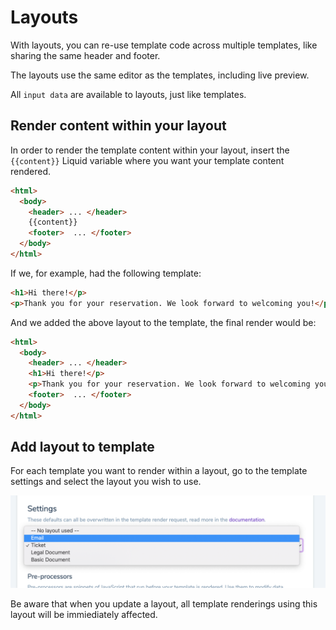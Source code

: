 # Layouts

With layouts, you can re-use template code across multiple templates, like sharing the same header and footer.

The layouts use the same editor as the templates, including live preview.

All `input data` are available to layouts, just like templates.


## Render content within your layout

In order to render the template content within your layout, insert the `{{content}}` Liquid variable where you want your template content rendered.

```html
<html>
  <body>
    <header> ... </header>
    {{content}}
    <footer>  ... </footer>
  </body>
</html>
```

If we, for example, had the following template:

```html
<h1>Hi there!</p>
<p>Thank you for your reservation. We look forward to welcoming you!</p>
```

And we added the above layout to the template, the final render would be:

```html
<html>
  <body>
    <header> ... </header>
    <h1>Hi there!</p>
    <p>Thank you for your reservation. We look forward to welcoming you!</p>
    <footer>  ... </footer>
  </body>
</html>
```

## Add layout to template

For each template you want to render within a layout, go to the template settings and select the layout you wish to use.

![Add layout to template](../assets/images/template_select_layout.png)


Be aware that when you update a layout, all template renderings using this layout will be immiediately affected.